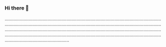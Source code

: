 ### Hi there 👋

...................................................................................................................................................................................................................................................................................................................................................................................................................................................................................................................................................................
